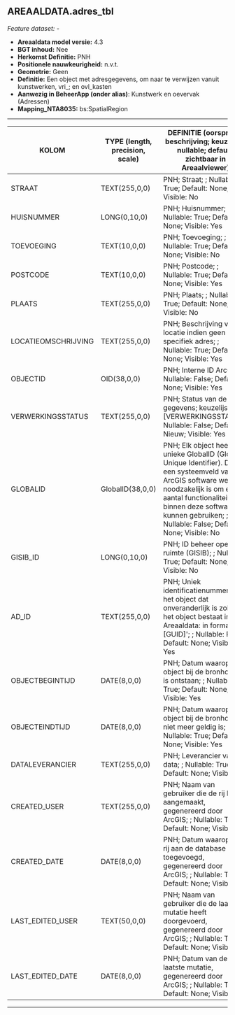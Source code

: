 ## AREAALDATA.adres_tbl

*Feature dataset: -*


* __Areaaldata model versie:__ 4.3
* __BGT inhoud:__ Nee
* __Herkomst Definitie:__ PNH
* __Positionele nauwkeurigheid:__ n.v.t.
* __Geometrie:__ Geen
* __Definitie:__ Een object met adresgegevens, om naar te verwijzen vanuit kunstwerken, vri_; en ovl_kasten
* __Aanwezig in BeheerApp (onder alias)__: Kunstwerk en oevervak (Adressen)
* __Mapping_NTA8035:__ bs:SpatialRegion
***

|__KOLOM__                             |__TYPE (length, precision, scale)__          	          |__DEFINITIE__ (oorsprong; beschrijving; keuzelijst; nullable; default; zichtbaar in Areaalviewer)|
|-----                               |----                |------    |
|STRAAT                              |TEXT(255,0,0)       |PNH; Straat; ; Nullable: True; Default: None; Visible: No|
|HUISNUMMER                          |LONG(0,10,0)        |PNH; Huisnummer; ; Nullable: True; Default: None; Visible: Yes|
|TOEVOEGING                          |TEXT(10,0,0)        |PNH; Toevoeging; ; Nullable: True; Default: None; Visible: No|
|POSTCODE                            |TEXT(10,0,0)        |PNH; Postcode; ; Nullable: True; Default: None; Visible: Yes|
|PLAATS                              |TEXT(255,0,0)       |PNH; Plaats; ; Nullable: True; Default: None; Visible: No|
|LOCATIEOMSCHRIJVING                 |TEXT(255,0,0)       |PNH; Beschrijving van de locatie indien geen specifiek adres; ; Nullable: True; Default: None; Visible: Yes|
|OBJECTID                            |OID(38,0,0)         |PNH; Interne ID ArcGIS; ; Nullable: False; Default: None; Visible: Yes|
|VERWERKINGSSTATUS                   |TEXT(255,0,0)       |PNH; Status van de gegevens; keuzelijst [VERWERKINGSSTATUS]; Nullable: False; Default: Nieuw; Visible: Yes|
|GLOBALID                            |GlobalID(38,0,0)    |PNH; Elk object heeft een unieke GlobalID (Global Unique Identifier). Dit is een systeemveld van de ArcGIS software welke noodzakelijk is om een aantal functionaliteiten binnen deze software te kunnen gebruiken; ; Nullable: False; Default: None; Visible: No|
|GISIB_ID                            |LONG(0,10,0)        |PNH; ID beheer openbare ruimte (GISIB); ; Nullable: True; Default: None; Visible: No|
|AD_ID                               |TEXT(255,0,0)       |PNH; Uniek identificatienummer voor het object dat onveranderlijk is zolang het object bestaat in Areaaldata: in format 'AD.[GUID]'; ; Nullable: False; Default: None; Visible: Yes|
|OBJECTBEGINTIJD                     |DATE(8,0,0)         |PNH; Datum waarop het object bij de bronhouder is ontstaan; ; Nullable: True; Default: None; Visible: Yes|
|OBJECTEINDTIJD                      |DATE(8,0,0)         |PNH; Datum waarop het object bij de bronhouder niet meer geldig is; ; Nullable: True; Default: None; Visible: Yes|
|DATALEVERANCIER                     |TEXT(255,0,0)       |PNH; Leverancier van de data; ; Nullable: True; Default: None; Visible: No|
|CREATED_USER                        |TEXT(255,0,0)       |PNH; Naam van gebruiker die de rij heeft aangemaakt, gegenereerd door ArcGIS; ; Nullable: True; Default: None; Visible: No|
|CREATED_DATE                        |DATE(8,0,0)         |PNH; Datum waarop de rij aan de database is toegevoegd, gegenereerd door ArcGIS; ; Nullable: True; Default: None; Visible: No|
|LAST_EDITED_USER                    |TEXT(50,0,0)        |PNH; Naam van gebruiker die de laatste mutatie heeft doorgevoerd, gegenereerd door ArcGIS; ; Nullable: True; Default: None; Visible: No|
|LAST_EDITED_DATE                    |DATE(8,0,0)         |PNH; Datum van de laatste mutatie, gegenereerd door ArcGIS; ; Nullable: True; Default: None; Visible: No|

***

